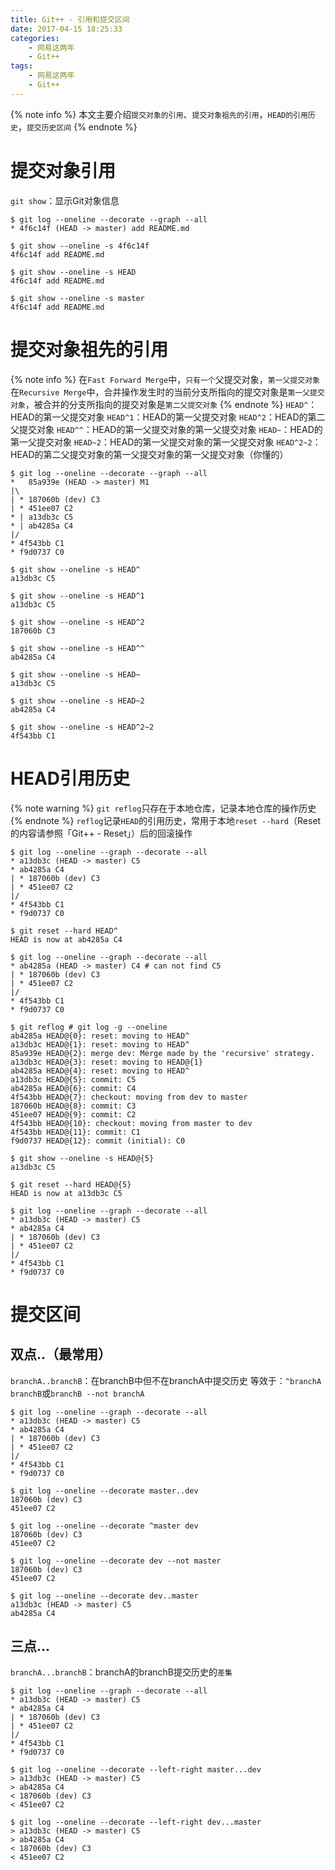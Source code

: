 ```yaml
---
title: Git++ - 引用和提交区间
date: 2017-04-15 18:25:33
categories:
    - 网易这两年
    - Git++
tags:
    - 网易这两年
    - Git++
---
```


{% note info %}
本文主要介绍`提交对象的引用`、`提交对象祖先的引用`，`HEAD的引用历史`，`提交历史区间`
{% endnote %}

<!-- more -->

# 提交对象引用
`git show`：显示Git对象信息
```
$ git log --oneline --decorate --graph --all
* 4f6c14f (HEAD -> master) add README.md

$ git show --oneline -s 4f6c14f
4f6c14f add README.md

$ git show --oneline -s HEAD
4f6c14f add README.md

$ git show --oneline -s master
4f6c14f add README.md
```

# 提交对象祖先的引用
{% note info %}
在`Fast Forward Merge`中，`只有一个`父提交对象，`第一父提交对象`
在`Recursive Merge`中，合并操作发生时的当前分支所指向的提交对象是`第一父提交对象`，被合并的分支所指向的提交对象是`第二父提交对象`
{% endnote %}
`HEAD^`：HEAD的第一父提交对象
`HEAD^1`：HEAD的第一父提交对象
`HEAD^2`：HEAD的第二父提交对象
`HEAD^^`：HEAD的第一父提交对象的第一父提交对象
`HEAD~`：HEAD的第一父提交对象
`HEAD~2`：HEAD的第一父提交对象的第一父提交对象
`HEAD^2~2`：HEAD的第二父提交对象的第一父提交对象的第一父提交对象（你懂的）
```
$ git log --oneline --decorate --graph --all
*   85a939e (HEAD -> master) M1
|\
| * 187060b (dev) C3
| * 451ee07 C2
* | a13db3c C5
* | ab4285a C4
|/
* 4f543bb C1
* f9d0737 C0

$ git show --oneline -s HEAD^
a13db3c C5

$ git show --oneline -s HEAD^1
a13db3c C5

$ git show --oneline -s HEAD^2
187060b C3

$ git show --oneline -s HEAD^^
ab4285a C4

$ git show --oneline -s HEAD~
a13db3c C5

$ git show --oneline -s HEAD~2
ab4285a C4

$ git show --oneline -s HEAD^2~2
4f543bb C1
```

# HEAD引用历史
{% note warning %}
`git reflog`只存在于本地仓库，记录本地仓库的操作历史
{% endnote %}
`reflog`记录`HEAD`的引用历史，常用于本地`reset --hard`（Reset的内容请参照「Git++ - Reset」）后的回滚操作
```
$ git log --oneline --graph --decorate --all
* a13db3c (HEAD -> master) C5
* ab4285a C4
| * 187060b (dev) C3
| * 451ee07 C2
|/
* 4f543bb C1
* f9d0737 C0

$ git reset --hard HEAD^
HEAD is now at ab4285a C4

$ git log --oneline --graph --decorate --all
* ab4285a (HEAD -> master) C4 # can not find C5
| * 187060b (dev) C3
| * 451ee07 C2
|/
* 4f543bb C1
* f9d0737 C0

$ git reflog # git log -g --oneline
ab4285a HEAD@{0}: reset: moving to HEAD^
a13db3c HEAD@{1}: reset: moving to HEAD^
85a939e HEAD@{2}: merge dev: Merge made by the 'recursive' strategy.
a13db3c HEAD@{3}: reset: moving to HEAD@{1}
ab4285a HEAD@{4}: reset: moving to HEAD^
a13db3c HEAD@{5}: commit: C5
ab4285a HEAD@{6}: commit: C4
4f543bb HEAD@{7}: checkout: moving from dev to master
187060b HEAD@{8}: commit: C3
451ee07 HEAD@{9}: commit: C2
4f543bb HEAD@{10}: checkout: moving from master to dev
4f543bb HEAD@{11}: commit: C1
f9d0737 HEAD@{12}: commit (initial): C0

$ git show --oneline -s HEAD@{5}
a13db3c C5

$ git reset --hard HEAD@{5}
HEAD is now at a13db3c C5

$ git log --oneline --graph --decorate --all
* a13db3c (HEAD -> master) C5
* ab4285a C4
| * 187060b (dev) C3
| * 451ee07 C2
|/
* 4f543bb C1
* f9d0737 C0
```

# 提交区间

## 双点..（最常用）
`branchA..branchB`：在branchB中但不在branchA中提交历史
等效于：`^branchA branchB`或`branchB --not branchA`

```
$ git log --oneline --graph --decorate --all
* a13db3c (HEAD -> master) C5
* ab4285a C4
| * 187060b (dev) C3
| * 451ee07 C2
|/
* 4f543bb C1
* f9d0737 C0

$ git log --oneline --decorate master..dev
187060b (dev) C3
451ee07 C2 

$ git log --oneline --decorate ^master dev
187060b (dev) C3
451ee07 C2

$ git log --oneline --decorate dev --not master
187060b (dev) C3
451ee07 C2

$ git log --oneline --decorate dev..master
a13db3c (HEAD -> master) C5
ab4285a C4
```

## 三点...
`branchA...branchB`：branchA的branchB提交历史的`差集`
```
$ git log --oneline --graph --decorate --all
* a13db3c (HEAD -> master) C5
* ab4285a C4
| * 187060b (dev) C3
| * 451ee07 C2
|/
* 4f543bb C1
* f9d0737 C0

$ git log --oneline --decorate --left-right master...dev
> a13db3c (HEAD -> master) C5
> ab4285a C4
< 187060b (dev) C3
< 451ee07 C2

$ git log --oneline --decorate --left-right dev...master
> a13db3c (HEAD -> master) C5
> ab4285a C4
< 187060b (dev) C3
< 451ee07 C2
```











<!-- indicate-the-source -->


